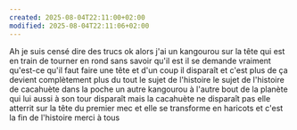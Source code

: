 ```yaml
---
created: 2025-08-04T22:11:00+02:00
modified: 2025-08-04T22:11:06+02:00
---
```


Ah je suis censé dire des trucs ok alors j'ai un kangourou sur la tête qui est en train de tourner en rond sans savoir qu'il est il se demande vraiment qu'est-ce qu'il faut faire une tête et d'un coup il disparaît et c'est plus de ça devient complètement plus du tout le sujet de l'histoire le sujet de l'histoire de cacahuète dans la poche un autre kangourou à l'autre bout de la planète qui lui aussi à son tour disparaît mais la cacahuète ne disparaît pas elle atterrit sur la tête du premier mec et elle se transforme en haricots et c'est la fin de l'histoire merci à tous

